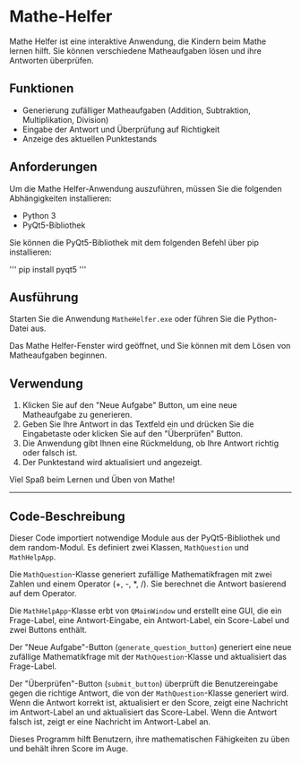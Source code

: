 # Mathe-Helfer

Mathe Helfer ist eine interaktive Anwendung, die Kindern beim Mathe lernen hilft. Sie können verschiedene Matheaufgaben lösen und ihre Antworten überprüfen.

## Funktionen

- Generierung zufälliger Matheaufgaben (Addition, Subtraktion, Multiplikation, Division)
- Eingabe der Antwort und Überprüfung auf Richtigkeit
- Anzeige des aktuellen Punktestands

## Anforderungen

Um die Mathe Helfer-Anwendung auszuführen, müssen Sie die folgenden Abhängigkeiten installieren:

- Python 3
- PyQt5-Bibliothek

Sie können die PyQt5-Bibliothek mit dem folgenden Befehl über pip installieren:

''' 
pip install pyqt5 
'''

## Ausführung

Starten Sie die Anwendung `MatheHelfer.exe` oder führen Sie die Python-Datei aus.

Das Mathe Helfer-Fenster wird geöffnet, und Sie können mit dem Lösen von Matheaufgaben beginnen.

## Verwendung

1. Klicken Sie auf den "Neue Aufgabe" Button, um eine neue Matheaufgabe zu generieren.
2. Geben Sie Ihre Antwort in das Textfeld ein und drücken Sie die Eingabetaste oder klicken Sie auf den "Überprüfen" Button.
3. Die Anwendung gibt Ihnen eine Rückmeldung, ob Ihre Antwort richtig oder falsch ist.
4. Der Punktestand wird aktualisiert und angezeigt.

Viel Spaß beim Lernen und Üben von Mathe!

------------------------------------------------------------------------------------------

## Code-Beschreibung

Dieser Code importiert notwendige Module aus der PyQt5-Bibliothek und dem random-Modul. Es definiert zwei Klassen, `MathQuestion` und `MathHelpApp`.

Die `MathQuestion`-Klasse generiert zufällige Mathematikfragen mit zwei Zahlen und einem Operator (+, -, *, /). Sie berechnet die Antwort basierend auf dem Operator.

Die `MathHelpApp`-Klasse erbt von `QMainWindow` und erstellt eine GUI, die ein Frage-Label, eine Antwort-Eingabe, ein Antwort-Label, ein Score-Label und zwei Buttons enthält.

Der "Neue Aufgabe"-Button (`generate_question_button`) generiert eine neue zufällige Mathematikfrage mit der `MathQuestion`-Klasse und aktualisiert das Frage-Label.

Der "Überprüfen"-Button (`submit_button`) überprüft die Benutzereingabe gegen die richtige Antwort, die von der `MathQuestion`-Klasse generiert wird. Wenn die Antwort korrekt ist, aktualisiert er den Score, zeigt eine Nachricht im Antwort-Label an und aktualisiert das Score-Label. Wenn die Antwort falsch ist, zeigt er eine Nachricht im Antwort-Label an.

Dieses Programm hilft Benutzern, ihre mathematischen Fähigkeiten zu üben und behält ihren Score im Auge.

